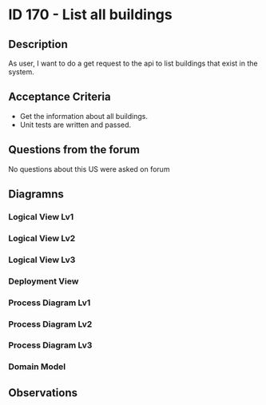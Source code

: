 # ID 170 - List all buildings

## Description
As user, I want to do a get request to the api to list buildings that exist
in the system.

## Acceptance Criteria
* Get the information about all buildings.
* Unit tests are written and passed.

## Questions from the forum

No questions about this US were asked on forum


## Diagramns

### Logical View Lv1

### Logical View Lv2

### Logical View Lv3

### Deployment View

### Process Diagram Lv1

### Process Diagram Lv2

### Process Diagram Lv3

### Domain Model

## Observations